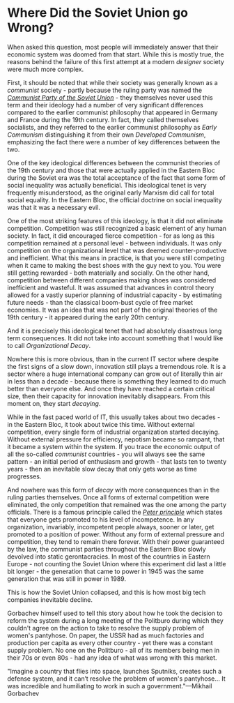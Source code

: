 # Where Did the Soviet Union go Wrong?

When asked this question, most people will immediately answer that their economic system was doomed from that start. While this is mostly true, the reasons behind the failure of this first attempt at a modern *designer* society were much more complex.

First, it should be noted that while their society was generally known as a *communist* society - partly because the ruling party was named the [*Communist Party of the Soviet Union*](https://https://en.wikipedia.org/wiki/Communist_Party_of_the_Soviet_Union) - they themselves never used this term and their ideology had a number of very significant differences compared to the earlier communist philosophy that appeared in Germany and France during the 19th century. In fact, they called themselves socialists, and they referred to the earlier communist philosophy as *Early Communism* distinguishing it from their own *Developed Communism*, emphasizing the fact there were a number of key differences between the two.

One of the key ideological differences between the communist theories of the 19th century and those that were actually applied in the Eastern Bloc during the Soviet era was the total acceptance of the fact that some form of social inequality was actually beneficial. This ideological tenet is very frequently misunderstood, as the original early Marxism did call for total social equality. In the Eastern Bloc, the official doctrine on social inequality was that it was a necessary evil.

One of the most striking features of this ideology, is that it did not eliminate competition. Competition was still recognized a basic element of any human society. In fact, it did encouraged fierce competition - for as long as this competition remained at a personal level - between individuals. It was only competition on the organizational level that was deemed counter-productive and inefficient. What this means in practice, is that you were still competing when it came to making the best shoes with the guy next to you. You were still getting rewarded - both materially and socially. On the other hand, competition between different companies making shoes was considered inefficient and wasteful. It was assumed that advances in control theory allowed for a vastly superior planning of industrial capacity - by estimating future needs - than the classical boom-bust cycle of free market economies. It was an idea that was not part of the original theories of the 19th century - it appeared during the early 20th century.

And it is precisely this ideological tenet that had absolutely disastrous long term consequences. It did not take into account something that I would like to call *Organizational Decay*.

Nowhere this is more obvious, than in the current IT sector where despite the first signs of a slow down, innovation still plays a tremendous role. It is a sector where a huge international company can grow out of literally thin air in less than a decade - because there is something they learned to do much better than everyone else. And once they have reached a certain critical size, then their capacity for innovation inevitably disappears. From this moment on, they start *decaying*.

While in the fast paced world of IT, this usually takes about two decades - in the Eastern Bloc, it took about twice this time. Without external competition, every single form of industrial organization started decaying. Without external pressure for efficiency, nepotism became so rampant, that it became a system within the system. If you trace the economic output of all the so-called *communist* countries - you will always see the same pattern - an initial period of enthusiasm and growth - that lasts ten to twenty years - then an inevitable slow decay that only gets worse as time progresses.

And nowhere was this form of *decay* with more consequences than in the ruling parties themselves. Once all forms of external competition were eliminated, the only competition that remained was the one among the party officials. There is a famous principle called the [*Peter principle*](https://en.wikipedia.org/wiki/Peter_principle) which states that everyone gets promoted to his level of incompetence. In any organization, invariably, incompetent people always, sooner or later, get promoted to a position of power. Without any form of external pressure and competition, they tend to remain there forever. With their power guaranteed by the law, the communist parties throughout the Eastern Bloc slowly devolved into static gerontacracies. In most of the countries in Eastern Europe - not counting the Soviet Union where this experiment did last a little bit longer - the generation that came to power in 1945 was the same generation that was still in power in 1989.

This is how the Soviet Union collapsed, and this is how most big tech companies inevitable decline.

Gorbachev himself used to tell this story about how he took the decision to reform the system during a long meeting of the Politburo during which they couldn't agree on the action to take to resolve the supply problem of women's pantyhose. On paper, the USSR had as much factories and production per capita as every other country - yet there was a constant supply problem. No one on the Politburo - all of its members being men in their 70s or even 80s - had any idea of what was wrong with this market.

"Imagine a country that flies into space, launches Sputniks, creates such a defense system, and it can’t resolve the problem of women's pantyhose... It was incredible and humiliating to work in such a government."—Mikhail Gorbachev 
